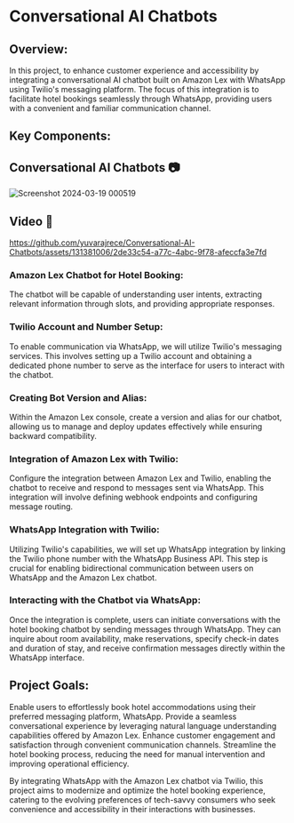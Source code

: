 # Conversational AI Chatbots

## Overview:
In this project, to enhance customer experience and accessibility by integrating a conversational AI chatbot built on Amazon Lex with WhatsApp using Twilio's messaging platform. The focus of this integration is to facilitate hotel bookings seamlessly through WhatsApp, providing users with a convenient and familiar communication channel.

## Key Components:

## Conversational AI Chatbots 📷
![Screenshot 2024-03-19 000519](https://github.com/yuvarajrece/Conversational-AI-Chatbots/assets/131381006/0f0b9e51-ac9b-4c63-be53-84a267f4de00)

## Video 🎥

https://github.com/yuvarajrece/Conversational-AI-Chatbots/assets/131381006/2de33c54-a77c-4abc-9f78-afeccfa3e7fd

### Amazon Lex Chatbot for Hotel Booking: 

The chatbot will be capable of understanding user intents, extracting relevant information through slots, and providing appropriate responses.

### Twilio Account and Number Setup: 

To enable communication via WhatsApp, we will utilize Twilio's messaging services. This involves setting up a Twilio account and obtaining a dedicated phone number to serve as the interface for users to interact with the chatbot.

### Creating Bot Version and Alias: 

Within the Amazon Lex console,  create a version and alias for our chatbot, allowing us to manage and deploy updates effectively while ensuring backward compatibility.

### Integration of Amazon Lex with Twilio: 

Configure the integration between Amazon Lex and Twilio, enabling the chatbot to receive and respond to messages sent via WhatsApp. This integration will involve defining webhook endpoints and configuring message routing.

### WhatsApp Integration with Twilio: 

Utilizing Twilio's capabilities, we will set up WhatsApp integration by linking the Twilio phone number with the WhatsApp Business API. This step is crucial for enabling bidirectional communication between users on WhatsApp and the Amazon Lex chatbot.

### Interacting with the Chatbot via WhatsApp:

Once the integration is complete, users can initiate conversations with the hotel booking chatbot by sending messages through WhatsApp. They can inquire about room availability, make reservations, specify check-in dates and duration of stay, and receive confirmation messages directly within the WhatsApp interface.

## Project Goals:

Enable users to effortlessly book hotel accommodations using their preferred messaging platform, WhatsApp.
Provide a seamless conversational experience by leveraging natural language understanding capabilities offered by Amazon Lex.
Enhance customer engagement and satisfaction through convenient communication channels.
Streamline the hotel booking process, reducing the need for manual intervention and improving operational efficiency.

By integrating WhatsApp with the Amazon Lex chatbot via Twilio, this project aims to modernize and optimize the hotel booking experience, catering to the evolving preferences of tech-savvy consumers who seek convenience and accessibility in their interactions with businesses.
